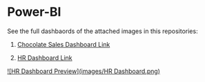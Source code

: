 # Power-BI

See the full dashbaords of the attached images in this repositories: 

1. [Chocolate Sales Dashboard Link](https://app.powerbi.com/links/QgcpuMihu6?ctid=e403a45e-3769-4a22-a9d3-7fa149e101a5&pbi_source=linkShare&bookmarkGuid=86215813-f2a6-4114-aef0-0e16817a2ff0)

2. [HR Dashboard Link](https://app.powerbi.com/reportEmbed?reportId=af7f2537-710d-4ba5-90c4-f546a71ce906&autoAuth=true&ctid=e403a45e-3769-4a22-a9d3-7fa149e101a5)




[![HR Dashboard Preview](images/HR Dashboard.png)](https://app.powerbi.com/reportEmbed?reportId=af7f2537-710d-4ba5-90c4-f546a71ce906&autoAuth=true&ctid=e403a45e-3769-4a22-a9d3-7fa149e101a5)

